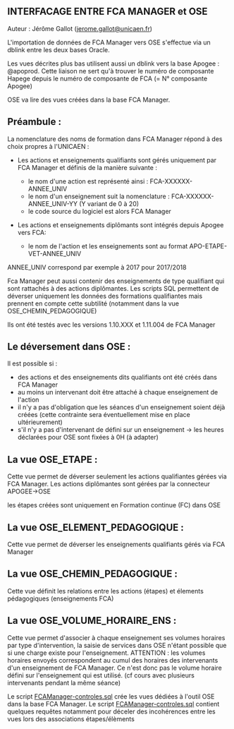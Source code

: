 INTERFACAGE ENTRE FCA MANAGER et OSE
-------------------------------------------------
Auteur : Jérôme Gallot (jerome.gallot@unicaen.fr)

L'importation de données de FCA Manager vers OSE s'effectue via un dblink entre les deux bases Oracle.

Les vues décrites plus bas utilisent aussi un dblink vers la base Apogee : @apoprod. Cette liaison ne sert qu'à trouver le numéro de composante Hapege depuis le numéro de composante de FCA (= N° composante Apogee)

OSE va lire des vues créées dans la base FCA Manager.

Préambule :
------------

La nomenclature des noms de formation dans FCA Manager répond à des choix propres à l'UNICAEN :

- Les actions et enseignements qualifiants sont gérés uniquement par FCA Manager et définis de la manière suivante :
	- le nom d'une action est représenté ainsi : FCA-XXXXXX-ANNEE_UNIV
	- le nom d'un enseignement suit la nomenclature : FCA-XXXXXX-ANNEE_UNIV-YY (Y variant de 0 à 20)
	- le code source du logiciel est alors FCA Manager

- Les actions et enseignements diplômants sont intégrés depuis Apogee vers FCA:
	- le nom de l'action et les enseignements sont au format APO-ETAPE-VET-ANNEE_UNIV

ANNEE_UNIV correspond par exemple à 2017 pour 2017/2018


Fca Manager peut aussi contenir des enseignements de type qualifiant qui sont rattachés à des actions diplômantes.
Les scripts SQL permettent de déverser uniquement les données des formations qualifiantes mais prennent en compte cette subtilité (notamment dans la vue OSE_CHEMIN_PEDAGOGIQUE) 

Ils ont été testés avec les versions 1.10.XXX et 1.11.004 de FCA Manager

Le déversement dans OSE :
-------------------------

Il est possible si :
 - des actions et des enseignements dits qualifiants ont été créés dans FCA Manager
 - au moins un intervenant doit être attaché à chaque enseignement de l'action
 - il n'y a pas d'obligation que les séances d'un enseignement soient déjà créées (cette contrainte sera éventuellement mise en place ultérieurement)
 - s'il n'y a pas d'intervenant de défini sur un enseignement -> les heures déclarées pour OSE sont fixées à 0H (à adapter)


La vue OSE_ETAPE :
--------------------------------

Cette vue permet de déverser seulement les actions qualifiantes gérées via FCA Manager. Les actions diplômantes sont gérées par la connecteur APOGEE->OSE

les étapes créées sont uniquement en Formation continue (FC) dans OSE


La vue OSE_ELEMENT_PEDAGOGIQUE :
--------------------------------
Cette vue permet de déverser les enseignements qualifiants gérés via FCA Manager 

La vue OSE_CHEMIN_PEDAGOGIQUE :
--------------------------------

Cette vue définit les relations entre les actions (étapes) et élements pédagogiques (enseignements FCA)


La vue OSE_VOLUME_HORAIRE_ENS :
--------------------------------
Cette vue permet d'associer à chaque enseignement ses volumes horaires par type d'intervention, la saisie de services dans OSE n'étant possible que si une charge existe pour l'enseignement.
ATTENTION : les volumes horaires envoyés correspondent au cumul des horaires des intervenants d'un enseignement de FCA Manager. Ce n'est donc pas le volume horaire défini sur l'enseignement qui est utilisé. (cf cours avec plusieurs intervenants pendant la même séance)


Le script [FCAManager-controles.sql](FCAManager-OSE-export.sql) crée les vues dédiées à l'outil OSE dans la base FCA Manager.
Le script [FCAManager-controles.sql](FCAManager-controles.sql) contient quelques requêtes notamment pour déceler des incohérences entre les vues lors des associations étapes/élèments

